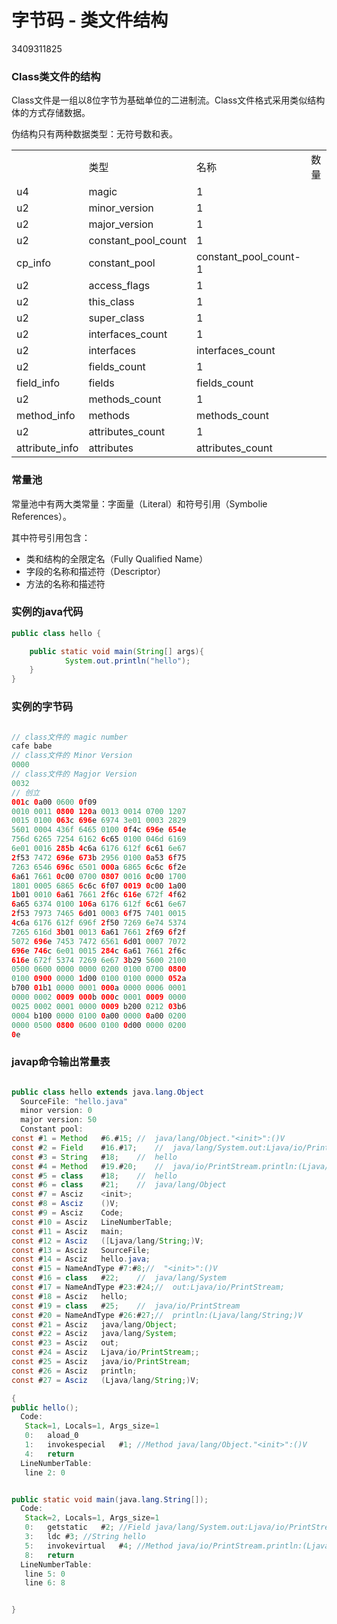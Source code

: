 # 字节码 - 类文件结构

3409311825

### Class类文件的结构

Class文件是一组以8位字节为基础单位的二进制流。Class文件格式采用类似结构体的方式存储数据。

伪结构只有两种数据类型：无符号数和表。

<table class="table table-bordered table-striped table-condensed">
<th>
	<td>类型</td>
	<td>名称</td>
	<td>数量</td>
</th>
<tr>
	<td>u4</td>
	<td>magic</td>
	<td>1</td>
</tr>
<tr>
	<td>u2</td>
	<td>minor_version</td>
	<td>1</td>
</tr>
<tr>
	<td>u2</td>
	<td>major_version</td>
	<td>1</td>
</tr>
<tr>
	<td>u2</td>
	<td>constant_pool_count</td>
	<td>1</td>
</tr>
<tr>
	<td>cp_info</td>
	<td>constant_pool</td>
	<td>constant_pool_count-1</td>
</tr>
<tr>
	<td>u2</td>
	<td>access_flags</td>
	<td>1</td>
</tr>
<tr>
	<td>u2</td>
	<td>this_class</td>
	<td>1</td>
</tr>
<tr>
	<td>u2</td>
	<td>super_class</td>
	<td>1</td>
</tr>
<tr>
	<td>u2</td>
	<td>interfaces_count</td>
	<td>1</td>
</tr>
<tr>
	<td>u2</td>
	<td>interfaces</td>
	<td>interfaces_count</td>
</tr>
<tr>
	<td>u2</td>
	<td>fields_count</td>
	<td>1</td>
</tr>
<tr>
	<td>field_info</td>
	<td>fields</td>
	<td>fields_count</td>
</tr>
<tr>
	<td>u2</td>
	<td>methods_count</td>
	<td>1</td>
</tr>
<tr>
	<td>method_info</td>
	<td>methods</td>
	<td>methods_count</td>
</tr>
<tr>
	<td>u2</td>
	<td>attributes_count</td>
	<td>1</td>
</tr>
<tr>
	<td>attribute_info</td>
	<td>attributes</td>
	<td>attributes_count</td>
</tr>
</table>

### 常量池

常量池中有两大类常量：字面量（Literal）和符号引用（Symbolie References）。

其中符号引用包含：

* 类和结构的全限定名（Fully Qualified Name）
* 字段的名称和描述符（Descriptor）
* 方法的名称和描述符

### 实例的java代码

```java
public class hello {

	public static void main(String[] args){
			System.out.println("hello");
	}
}
```

### 实例的字节码

```java

// class文件的 magic number
cafe babe 
// class文件的 Minor Version
0000 
// class文件的 Magjor Version
0032 
// 创立
001c 0a00 0600 0f09
0010 0011 0800 120a 0013 0014 0700 1207
0015 0100 063c 696e 6974 3e01 0003 2829
5601 0004 436f 6465 0100 0f4c 696e 654e
756d 6265 7254 6162 6c65 0100 046d 6169
6e01 0016 285b 4c6a 6176 612f 6c61 6e67
2f53 7472 696e 673b 2956 0100 0a53 6f75
7263 6546 696c 6501 000a 6865 6c6c 6f2e
6a61 7661 0c00 0700 0807 0016 0c00 1700
1801 0005 6865 6c6c 6f07 0019 0c00 1a00
1b01 0010 6a61 7661 2f6c 616e 672f 4f62
6a65 6374 0100 106a 6176 612f 6c61 6e67
2f53 7973 7465 6d01 0003 6f75 7401 0015
4c6a 6176 612f 696f 2f50 7269 6e74 5374
7265 616d 3b01 0013 6a61 7661 2f69 6f2f
5072 696e 7453 7472 6561 6d01 0007 7072
696e 746c 6e01 0015 284c 6a61 7661 2f6c
616e 672f 5374 7269 6e67 3b29 5600 2100
0500 0600 0000 0000 0200 0100 0700 0800
0100 0900 0000 1d00 0100 0100 0000 052a
b700 01b1 0000 0001 000a 0000 0006 0001
0000 0002 0009 000b 000c 0001 0009 0000
0025 0002 0001 0000 0009 b200 0212 03b6
0004 b100 0000 0100 0a00 0000 0a00 0200
0000 0500 0800 0600 0100 0d00 0000 0200
0e

```

### javap命令输出常量表

```java

public class hello extends java.lang.Object
  SourceFile: "hello.java"
  minor version: 0
  major version: 50
  Constant pool:
const #1 = Method	#6.#15;	//  java/lang/Object."<init>":()V
const #2 = Field	#16.#17;	//  java/lang/System.out:Ljava/io/PrintStream;
const #3 = String	#18;	//  hello
const #4 = Method	#19.#20;	//  java/io/PrintStream.println:(Ljava/lang/String;)V
const #5 = class	#18;	//  hello
const #6 = class	#21;	//  java/lang/Object
const #7 = Asciz	<init>;
const #8 = Asciz	()V;
const #9 = Asciz	Code;
const #10 = Asciz	LineNumberTable;
const #11 = Asciz	main;
const #12 = Asciz	([Ljava/lang/String;)V;
const #13 = Asciz	SourceFile;
const #14 = Asciz	hello.java;
const #15 = NameAndType	#7:#8;//  "<init>":()V
const #16 = class	#22;	//  java/lang/System
const #17 = NameAndType	#23:#24;//  out:Ljava/io/PrintStream;
const #18 = Asciz	hello;
const #19 = class	#25;	//  java/io/PrintStream
const #20 = NameAndType	#26:#27;//  println:(Ljava/lang/String;)V
const #21 = Asciz	java/lang/Object;
const #22 = Asciz	java/lang/System;
const #23 = Asciz	out;
const #24 = Asciz	Ljava/io/PrintStream;;
const #25 = Asciz	java/io/PrintStream;
const #26 = Asciz	println;
const #27 = Asciz	(Ljava/lang/String;)V;

{
public hello();
  Code:
   Stack=1, Locals=1, Args_size=1
   0:	aload_0
   1:	invokespecial	#1; //Method java/lang/Object."<init>":()V
   4:	return
  LineNumberTable: 
   line 2: 0


public static void main(java.lang.String[]);
  Code:
   Stack=2, Locals=1, Args_size=1
   0:	getstatic	#2; //Field java/lang/System.out:Ljava/io/PrintStream;
   3:	ldc	#3; //String hello
   5:	invokevirtual	#4; //Method java/io/PrintStream.println:(Ljava/lang/String;)V
   8:	return
  LineNumberTable: 
   line 5: 0
   line 6: 8


}

```